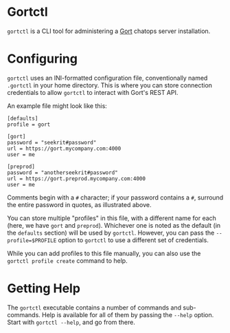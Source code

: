 # Gortctl

`gortctl` is a CLI tool for administering a
[Gort](https://github.com/getgort/gort) chatops server installation.

# Configuring

`gortctl` uses an INI-formatted configuration file, conventionally
named `.gortctl` in your home directory. This is where you can store
connection credentials to allow `gortctl` to interact with Gort's REST
API.

An example file might look like this:
```
[defaults]
profile = gort

[gort]
password = "seekrit#password"
url = https://gort.mycompany.com:4000
user = me

[preprod]
password = "anotherseekrit#password"
url = https://gort.preprod.mycompany.com:4000
user = me
```

Comments begin with a `#` character; if your password contains a `#`,
surround the entire password in quotes, as illustrated above.

You can store multiple "profiles" in this file, with a different name
for each (here, we have `gort` and `preprod`). Whichever one is noted
as the default (in the `defaults` section) will be used by
`gortctl`. However, you can pass the `--profile=$PROFILE` option to
`gortctl` to use a different set of credentials.

While you can add profiles to this file manually, you can also use the
`gortctl profile create` command to help.

# Getting Help

The `gortctl` executable contains a number of commands and
sub-commands. Help is available for all of them by passing the `--help`
option. Start with `gortctl --help`, and go from there.
